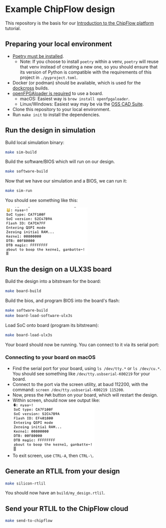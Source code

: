 # Example ChipFlow design

This repository is the basis for our [Introduction to the ChipFlow platform](https://docs.chipflow.io/en/latest/tutorial-intro-chipflow-platform.html)
tutorial. 

## Preparing your local environment

 - [Poetry must be installed](https://python-poetry.org/docs/#installation). 
   - Note: If you choose to install `poetry` within a venv, `poetry` will reuse 
     that venv instead of creating a new one, so you should ensure that its 
     version of Python is compatible with the requirements of this project 
     in `./pyproject.toml`.
 - Docker (or podman) should be available, which is used for the 
   [dockcross](https://github.com/dockcross/dockcross) builds.
 - [openFPGAloader is required](https://trabucayre.github.io/openFPGALoader/guide/install.html) to use a board.
   - macOS: Easiest way is `brew install openfpgaloader`.
   - Linux/Windows: Easiest way may be via the [OSS CAD Suite](https://github.com/YosysHQ/oss-cad-suite-build).
 - Clone this repository to your local environment.
 - Run `make init` to install the dependencies.

## Run the design in simulation

Build local simulation binary:

```bash
make sim-build
```

Build the software/BIOS which will run on our design.

```bash
make software-build
```

Now that we have our simulation and a BIOS, we can run it:

```bash
make sim-run
```

You should see something like this:

![Simulation output](docs/simulation-output.png)

## Run the design on a ULX3S board

Build the design into a bitstream for the board:

```bash
make board-build
```

Build the bios, and program BIOS into the board's flash:

```bash
make software-build
make board-load-software-ulx3s
```

Load SoC onto board (program its bitstream):

```bash
make board-load-ulx3s
```

Your board should now be running. You can connect to it via its serial port:

### Connecting to your board on macOS

* Find the serial port for your board, using `ls /dev/tty.*` or `ls /dev/cu.*`. 
  You should see something like `/dev/tty.usbserial-K00219` for your board.
* Connect to the port via the screen utility, at baud 112200, with the command:
  `screen /dev/tty.usbserial-K00219 115200`.
* Now, press the `PWR` button on your board, which will restart the design.
* Within screen, should now see output like:
  ![Board output](docs/board-output.png)
* To exit screen, use `CTRL-A`, then `CTRL-\`.


## Generate an RTLIL from your design

```bash
make silicon-rtlil
```

You should now have an `build/my_design.rtlil`.

## Send your RTLIL to the ChipFlow cloud

```bash
make send-to-chipflow
```
